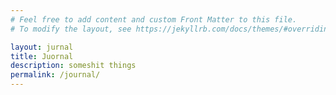 ```yaml
---
# Feel free to add content and custom Front Matter to this file.
# To modify the layout, see https://jekyllrb.com/docs/themes/#overriding-theme-defaults

layout: jurnal
title: Juornal
description: someshit things
permalink: /journal/
---
```

